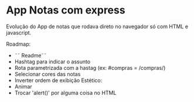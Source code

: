 # App Notas com express

Evolução do App de notas que rodava direto no navegador só com HTML e javascript.

Roadmap:
* ˜˜ Readme˜˜
* Hashtag para indicar o assunto
* Rota parametrizada com a hastag (ex: #compras = /compras/)
* Selecionar cores das notas
* Inverter ordem de exibição
Estético:
* Animar
* Trocar 'alert()' por alguma coisa no HTML
